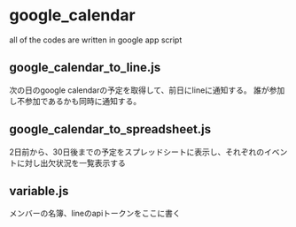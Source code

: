 # google_calendar

all of the codes are written in google app script

## google_calendar_to_line.js
次の日のgoogle calendarの予定を取得して、前日にlineに通知する。
誰が参加し不参加であるかも同時に通知する。

## google_calendar_to_spreadsheet.js
2日前から、30日後までの予定をスプレッドシートに表示し、それぞれのイベントに対し出欠状況を一覧表示する


## variable.js
メンバーの名簿、lineのapiトークンをここに書く
